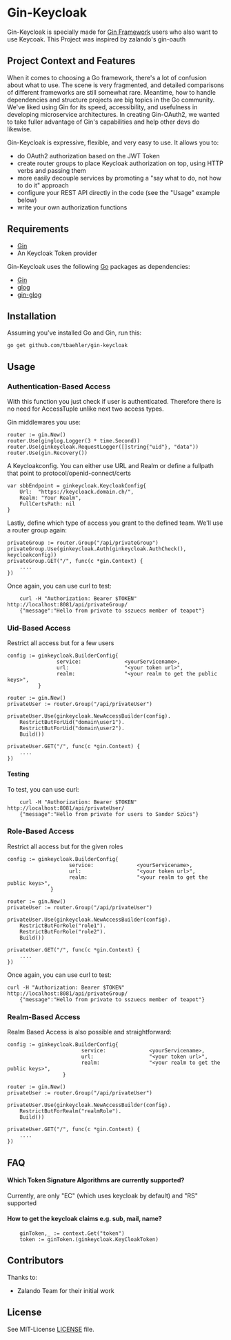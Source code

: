 # Gin-Keycloak


Gin-Keycloak is specially made for [Gin Framework](https://github.com/gin-gonic/gin)
users who also want to use Keycoak. 
This Project was inspired by zalando's gin-oauth 

## Project Context and Features

When it comes to choosing a Go framework, there's a lot of confusion
about what to use. The scene is very fragmented, and detailed
comparisons of different frameworks are still somewhat rare. Meantime,
how to handle dependencies and structure projects are big topics in
the Go community. We've liked using Gin for its speed,
accessibility, and usefulness in developing microservice
architectures. In creating Gin-OAuth2, we wanted to take fuller
advantage of Gin's capabilities and help other devs do likewise.

Gin-Keycloak is expressive, flexible, and very easy to use. It allows you to:
- do OAuth2 authorization based on the JWT Token
- create router groups to place Keycloak authorization on top, using HTTP verbs and passing them
- more easily decouple services by promoting a "say what to do, not how to do it" approach
- configure your REST API directly in the code (see the "Usage" example below)
- write your own authorization functions

## Requirements

- [Gin](https://github.com/gin-gonic/gin)
- An Keycloak Token provider

Gin-Keycloak uses the following [Go](https://golang.org/) packages as
dependencies:

* [Gin](https://github.com/gin-gonic/gin)
* [glog](https://github.com/golang/glog)
* [gin-glog](https://github.com/szuecs/gin-glog)

## Installation

Assuming you've installed Go and Gin, run this:

    go get github.com/tbaehler/gin-keycloak

## Usage

### Authentication-Based Access

With this function you just check if user is authenticated. Therefore there is no need for AccessTuple unlike next two access types.

Gin middlewares you use:

	router := gin.New()
	router.Use(ginglog.Logger(3 * time.Second))
	router.Use(ginkeycloak.RequestLogger([]string{"uid"}, "data"))
	router.Use(gin.Recovery())

A Keycloakconfig. You can either use URL and Realm or define a fullpath that point to protocol/openid-connect/certs 

    var sbbEndpoint = ginkeycloak.KeycloakConfig{
	    Url:  "https://keycloack.domain.ch/",
	    Realm: "Your Realm",
        FullCertsPath: nil
    }

Lastly, define which type of access you grant to the defined
team. We'll use a router group again:


	privateGroup := router.Group("/api/privateGroup")
	privateGroup.Use(ginkeycloak.Auth(ginkeycloak.AuthCheck(), keycloakconfig))
	privateGroup.GET("/", func(c *gin.Context) {
		....
	})

Once again, you can use curl to test:

        curl -H "Authorization: Bearer $TOKEN" http://localhost:8081/api/privateGroup/
        {"message":"Hello from private to sszuecs member of teapot"}


### Uid-Based Access

Restrict all access but for a few users

    config := ginkeycloak.BuilderConfig{
              		service:              <yourServicename>,
              		url:                  "<your token url>",
              		realm:                "<your realm to get the public keys>",
              }
    
	router := gin.New()
	privateUser := router.Group("/api/privateUser")
	
	privateUser.Use(ginkeycloak.NewAccessBuilder(config).
        RestrictButForUid("domain\user1").
        RestrictButForUid("domain\user2").
        Build())
        
	privateUser.GET("/", func(c *gin.Context) {
		....
	})

#### Testing

To test, you can use curl:

        curl -H "Authorization: Bearer $TOKEN" http://localhost:8081/api/privateUser/
        {"message":"Hello from private for users to Sandor Szücs"}

### Role-Based Access

Restrict all access but for the given roles

        
    config := ginkeycloak.BuilderConfig{
                  		service:              <yourServicename>,
                  		url:                  "<your token url>",
                  		realm:                "<your realm to get the public keys>",
                  }
        
    router := gin.New()
    privateUser := router.Group("/api/privateUser")
    
    privateUser.Use(ginkeycloak.NewAccessBuilder(config).
        RestrictButForRole("role1").
        RestrictButForRole("role2").
        Build())
        
    privateUser.GET("/", func(c *gin.Context) {
    	....
    })

Once again, you can use curl to test:

    curl -H "Authorization: Bearer $TOKEN" http://localhost:8081/api/privateGroup/
        {"message":"Hello from private to sszuecs member of teapot"}

### Realm-Based Access

Realm Based Access is also possible and straightforward:

        
    config := ginkeycloak.BuilderConfig{
                      		service:              <yourServicename>,
                      		url:                  "<your token url>",
                      		realm:                "<your realm to get the public keys>",
                      }
            
    router := gin.New()
    privateUser := router.Group("/api/privateUser")
    
    privateUser.Use(ginkeycloak.NewAccessBuilder(config).
        RestrictButForRealm("realmRole").
        Build())
        
    privateUser.GET("/", func(c *gin.Context) {
    	....
    })

## FAQ

#### Which Token Signature Algorithms are currently supported?
Currently, are only "EC" (which uses keycloak by default) and "RS" supported

#### How to get the keycloak claims e.g. sub, mail, name?

        ginToken,_ := context.Get("token")
        token := ginToken.(ginkeycloak.KeyCloakToken)


## Contributors

Thanks to:

- Zalando Team for their initial work 

## License

See MIT-License [LICENSE](LICENSE) file.
